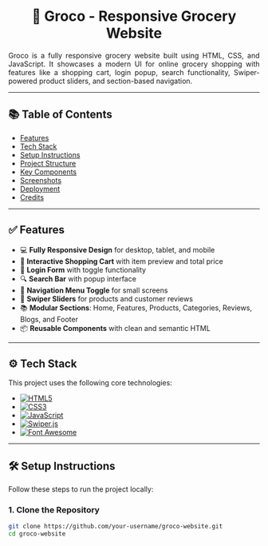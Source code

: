 <h1 align="center">🛒 Groco - Responsive Grocery Website</h1>

<div align="justify">
Groco is a fully responsive grocery website built using HTML, CSS, and JavaScript. It showcases a modern UI for online grocery shopping with features like a shopping cart, login popup, search functionality, Swiper-powered product sliders, and section-based navigation.
</div>

---

## 📚 Table of Contents

- [Features](#features)
- [Tech Stack](#tech-stack)
- [Setup Instructions](#setup-instructions)
- [Project Structure](#project-structure)
- [Key Components](#key-components)
- [Screenshots](#screenshots)
- [Deployment](#deployment)
- [Credits](#credits)

---

## ✅ Features

- 💻 **Fully Responsive Design** for desktop, tablet, and mobile
- 🛒 **Interactive Shopping Cart** with item preview and total price
- 🔐 **Login Form** with toggle functionality
- 🔍 **Search Bar** with popup interface
- 🧭 **Navigation Menu Toggle** for small screens
- 🎯 **Swiper Sliders** for products and customer reviews
- 📚 **Modular Sections**: Home, Features, Products, Categories, Reviews, Blogs, and Footer
- 📦 **Reusable Components** with clean and semantic HTML

---

## ⚙️ Tech Stack

This project uses the following core technologies:

- [![HTML5](https://img.shields.io/badge/HTML5-E34F26?logo=html5&logoColor=fff)](https://developer.mozilla.org/en-US/docs/Web/Guide/HTML/HTML5)
- [![CSS3](https://img.shields.io/badge/CSS3-1572B6?logo=css3&logoColor=fff)](https://developer.mozilla.org/en-US/docs/Web/CSS)
- [![JavaScript](https://img.shields.io/badge/JavaScript-F7DF1E?logo=javascript&logoColor=000)](https://developer.mozilla.org/en-US/docs/Web/JavaScript)
- [![Swiper.js](https://img.shields.io/badge/Swiper.js-7.x-blueviolet)](https://swiperjs.com/)
- [![Font Awesome](https://img.shields.io/badge/Font%20Awesome-5.x-lightgrey)](https://fontawesome.com/)

---

## 🛠️ Setup Instructions

Follow these steps to run the project locally:

### 1. Clone the Repository

```bash
git clone https://github.com/your-username/groco-website.git
cd groco-website
